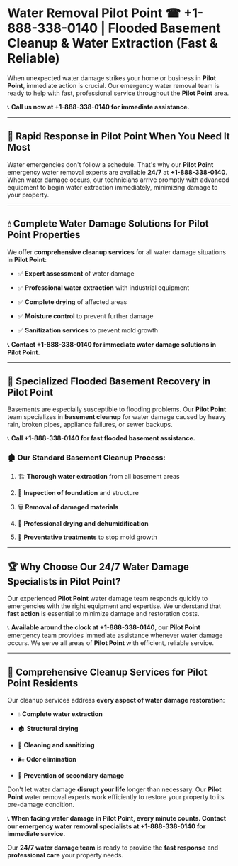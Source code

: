 # Water Removal Pilot Point ☎ +1-888-338-0140 | Flooded Basement Cleanup & Water Extraction (Fast & Reliable)

When unexpected water damage strikes your home or business in **Pilot Point**, immediate action is crucial. Our emergency water removal team is ready to help with fast, professional service throughout the **Pilot Point** area. 

📞 **Call us now at +1-888-338-0140 for immediate assistance.**
---
## 🚀 Rapid Response in Pilot Point When You Need It Most
Water emergencies don't follow a schedule. That's why our **Pilot Point** emergency water removal experts are available **24/7** at **+1-888-338-0140**. When water damage occurs, our technicians arrive promptly with advanced equipment to begin water extraction immediately, minimizing damage to your property.
---
## 💧 Complete Water Damage Solutions for Pilot Point Properties
We offer **comprehensive cleanup services** for all water damage situations in **Pilot Point**:
- ✅ **Expert assessment** of water damage  
- ✅ **Professional water extraction** with industrial equipment  
- ✅ **Complete drying** of affected areas  
- ✅ **Moisture control** to prevent further damage  
- ✅ **Sanitization services** to prevent mold growth  
📞 **Contact +1-888-338-0140 for immediate water damage solutions in Pilot Point.**
---
## 🌊 Specialized Flooded Basement Recovery in Pilot Point
Basements are especially susceptible to flooding problems. Our **Pilot Point** team specializes in **basement cleanup** for water damage caused by heavy rain, broken pipes, appliance failures, or sewer backups. 
📞 **Call +1-888-338-0140 for fast flooded basement assistance.**
### 🏚️ Our Standard Basement Cleanup Process:
1. 🏗️ **Thorough water extraction** from all basement areas  
2. 🔎 **Inspection of foundation** and structure  
3. 🗑️ **Removal of damaged materials**  
4. 💨 **Professional drying and dehumidification**  
5. 🚫 **Preventative treatments** to stop mold growth  
---
## 🏆 Why Choose Our 24/7 Water Damage Specialists in Pilot Point?
Our experienced **Pilot Point** water damage team responds quickly to emergencies with the right equipment and expertise. We understand that **fast action** is essential to minimize damage and restoration costs.
📞 **Available around the clock at +1-888-338-0140**, our **Pilot Point** emergency team provides immediate assistance whenever water damage occurs. We serve all areas of **Pilot Point** with efficient, reliable service.
---
## 🧹 Comprehensive Cleanup Services for Pilot Point Residents
Our cleanup services address **every aspect of water damage restoration**:
- 💧 **Complete water extraction**  
- 🏠 **Structural drying**  
- 🧼 **Cleaning and sanitizing**  
- 🌬️ **Odor elimination**  
- 🚫 **Prevention of secondary damage**  
Don't let water damage **disrupt your life** longer than necessary. Our **Pilot Point** water removal experts work efficiently to restore your property to its pre-damage condition.
📞 **When facing water damage in Pilot Point, every minute counts. Contact our emergency water removal specialists at +1-888-338-0140 for immediate service.**
Our **24/7 water damage team** is ready to provide the **fast response** and **professional care** your property needs.
